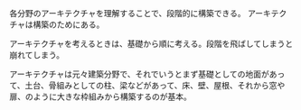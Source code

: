 各分野のアーキテクチャを理解することで、段階的に構築できる。
アーキテクチャは構築のためにある。

アーキテクチャを考えるときは、基礎から順に考える。段階を飛ばしてしまうと崩れてしまう。

アーキテクチャは元々建築分野で、それでいうとまず基礎としての地面があって、土台、骨組みとしての柱、梁などがあって、床、壁、屋根、それから窓や扉、のように大きな枠組みから構築するのが基本。
